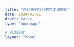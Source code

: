 ```yaml
---
title: "欢迎来到我们的学术课题组"
date: 2024-01-01
draft: false
type: "homepage"

# 页面配置
layout: "home"
---
```






